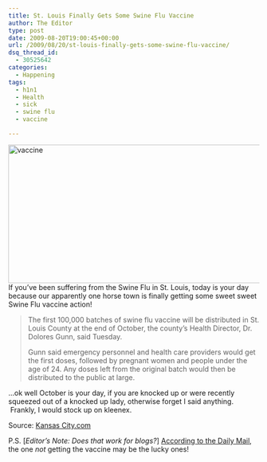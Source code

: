 ```yaml
---
title: St. Louis Finally Gets Some Swine Flu Vaccine
author: The Editor
type: post
date: 2009-08-20T19:00:45+00:00
url: /2009/08/20/st-louis-finally-gets-some-swine-flu-vaccine/
dsq_thread_id:
  - 30525642
categories:
  - Happening
tags:
  - h1n1
  - Health
  - sick
  - swine flu
  - vaccine

---
```

[<img class="aligncenter size-full wp-image-1483" title="vaccine" src="http://punchingkitty.com/wp-content/uploads/2009/08/vaccine.jpg" alt="vaccine" width="600" height="278" srcset="http://media.punchingkitty.com/wordpress/2009/08/vaccine.jpg 600w, http://media.punchingkitty.com/wordpress/2009/08/vaccine-300x139.jpg 300w" sizes="(max-width: 600px) 100vw, 600px" />][1]If you&#8217;ve been suffering from the Swine Flu in St. Louis, today is your day because our apparently one horse town is finally getting some sweet sweet Swine Flu vaccine action!

> The first 100,000 batches of swine flu vaccine will be distributed in St. Louis County at the end of October, the county’s Health Director, Dr. Dolores Gunn, said Tuesday.
> 
> Gunn said emergency personnel and health care providers would get the first doses, followed by pregnant women and people under the age of 24. Any doses left from the original batch would then be distributed to the public at large.

&#8230;ok well October is your day, if you are knocked up or were recently squeezed out of a knocked up lady, otherwise forget I said anything.  Frankly, I would stock up on kleenex.

Source: [Kansas City.com][2]

P.S. [_Editor&#8217;s Note: Does that work for blogs?_] [According to the Daily Mail][3], the one _not_ getting the vaccine may be the lucky ones!

 [1]: http://punchingkitty.com/wp-content/uploads/2009/08/vaccine.jpg
 [2]: http://www.kansascity.com/news/breaking_news/story/1391408.html
 [3]: http://www.dailymail.co.uk/news/article-1206807/Swine-flu-jab-link-killer-nerve-disease-Leaked-letter-reveals-concern-neurologists-25-deaths-America.html
